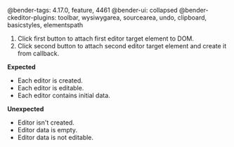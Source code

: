 @bender-tags: 4.17.0, feature, 4461
@bender-ui: collapsed
@bender-ckeditor-plugins: toolbar, wysiwygarea, sourcearea, undo, clipboard, basicstyles, elementspath

1. Click first button to attach first editor target element to DOM.
2. Click second button to attach second editor target element and create it from callback.

**Expected**
  * Each editor is created.
  * Each editor is editable.
  * Each editor contains initial data.

**Unexpected**
  * Editor isn't created.
  * Editor data is empty.
  * Editor data is not editable.
